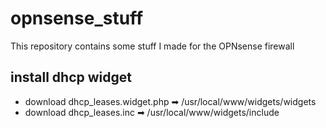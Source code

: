 # opnsense_stuff
This repository contains some stuff I made for the OPNsense firewall

## install dhcp widget
- download dhcp_leases.widget.php ➡ /usr/local/www/widgets/widgets
- download dhcp_leases.inc ➡ /usr/local/www/widgets/include



